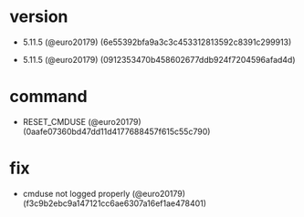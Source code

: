 # version

* 5.11.5 (@euro20179) (6e55392bfa9a3c3c453312813592c8391c299913)

* 5.11.5 (@euro20179) (0912353470b458602677ddb924f7204596afad4d)


# command

* RESET_CMDUSE (@euro20179) (0aafe07360bd47dd11d4177688457f615c55c790)


# fix

* cmduse not logged properly (@euro20179) (f3c9b2ebc9a147121cc6ae6307a16ef1ae478401)


